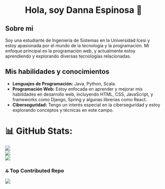 <div align="center">
<h1 align="center">Hola, soy <a> Danna Espinosa </a> 👋</h1>
</div>

## Sobre mi
Soy una estudiante de Ingeniería de Sistemas en la Universidad Icesi y estoy apasionada por el mundo de la tecnología y la programación. Mi enfoque principal es la programación web, y actualmente estoy aprendiendo y explorando diversas tecnologías relacionadas.

## Mis habilidades y conocimientos

- **Lenguajes de Programación:** Java, Python, Scala.
- **Programación Web:** Estoy enfocada en aprender y mejorar mis habilidades en desarrollo web, incluyendo HTML, CSS, JavaScript, y frameworks como Django, Spring y algunas librerias como React.
- **Ciberseguridad:** Tengo un interés especial en la ciberseguridad y estoy explorando conceptos y técnicas en este campo.

# 📊 GitHub Stats:
![](https://github-readme-stats.vercel.app/api?username=DannaAEspinosa&theme=radical&hide_border=false&include_all_commits=false&count_private=false)<br/>
![](https://github-readme-streak-stats.herokuapp.com/?user=DannaAEspinosa&theme=radical&hide_border=false)<br/>
![](https://github-readme-stats.vercel.app/api/top-langs/?username=DannaAEspinosa&theme=radical&hide_border=false&include_all_commits=false&count_private=false&layout=compact)

### 🔝 Top Contributed Repo
![](https://github-contributor-stats.vercel.app/api?username=DannaAEspinosa&limit=5&theme=dark&combine_all_yearly_contributions=true)



